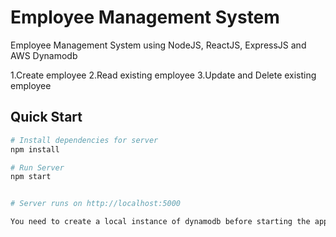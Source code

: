 # Employee Management System

Employee Management System using NodeJS, ReactJS, ExpressJS and AWS Dynamodb

1.Create employee
2.Read existing employee
3.Update and Delete existing employee

## Quick Start

```bash 
# Install dependencies for server
npm install

# Run Server
npm start


# Server runs on http://localhost:5000 

You need to create a local instance of dynamodb before starting the application
